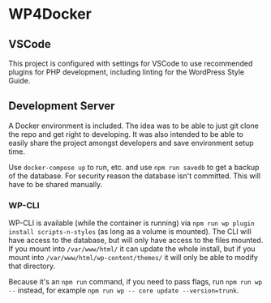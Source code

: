 # WP4Docker

## VSCode

This project is configured with settings for VSCode to use recommended plugins for PHP development, including linting for the WordPress Style Guide.

## Development Server

A Docker environment is included. The idea was to be able to just git clone the repo and get right to developing. It was also intended to be able to easily share the project amongst developers and save environment setup time.

Use `docker-compose up` to run, etc. and use `npm run savedb` to get a backup of the database. For security reason the database isn't committed. This will have to be shared manually.

### WP-CLI

WP-CLI is available (while the container is running) via `npm run wp plugin install scripts-n-styles` (as long as a volume is mounted). The CLI will have access to the database, but will only have access to the files mounted. If you mount into `/var/www/html/` it can update the whole install, but if you mount into `/var/www/html/wp-content/themes/` it will only be able to modify that directory.

Because it's an `npm run` command, if you need to pass flags, run `npm run wp --` instead, for example `npm run wp -- core update --version=trunk`.
